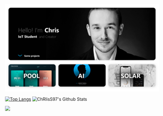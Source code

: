 ![](https://github.com/ChRIisS97/ChRIisS97/blob/master/Startseite.png)

[![Top Langs](https://github-readme-stats.vercel.app/api/top-langs/?username=ChRIisS97)](https://github.com/ChRIisS97/github-readme-stats) 
![ChRIisS97's Github Stats](https://github-readme-stats.vercel.app/api?username=ChRIisS97&show_icons=true)

![](https://github.com/ChRIisS97/ChRIisS97/blob/master/StartseiteIcons.png)
